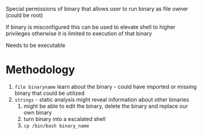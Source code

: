 Special permissions of binary that allows user to run binary as file owner (could be root)

If binary is misconfigured this can be used to elevate shell to higher privileges otherwise it is limited to execution of that binary

Needs to be executable

Methodology
=
1. `file binaryname` learn about the binary - could have imported or missing binary that could be utilized 
2. `strings` - static analysis might reveal information about other binaries
	1. might be able to edit the binary, delete the binary and replace our own binary
	2. turn binary into a escalated shell
	3. `cp /bin/bash binary_name`